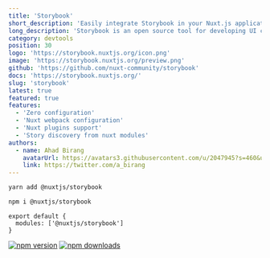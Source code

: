 ```yaml
---
title: 'Storybook'
short_description: 'Easily integrate Storybook in your Nuxt.js application to design, build, and organize your UI components in isolation.'
long_description: 'Storybook is an open source tool for developing UI components in isolation. It makes building stunning UIs organized and efficient.'
category: devtools
position: 30
logo: 'https://storybook.nuxtjs.org/icon.png'
image: 'https://storybook.nuxtjs.org/preview.png'
github: 'https://github.com/nuxt-community/storybook'
docs: 'https://storybook.nuxtjs.org/'
slug: 'storybook'
latest: true
featured: true
features:
  - 'Zero configuration'
  - 'Nuxt webpack configuration'
  - 'Nuxt plugins support'
  - 'Story discovery from nuxt modules'
authors:
  - name: Ahad Birang
    avatarUrl: https://avatars3.githubusercontent.com/u/2047945?s=460&u=67389719f8d4c9c579f1c652549940edbc05cab5&v=4
    link: https://twitter.com/a_birang
---
```


<code-group>
<code-block label="Yarn" active>

```bash
yarn add @nuxtjs/storybook
```

  </code-block>
  <code-block label="NPM">

```bash
npm i @nuxtjs/storybook
```

  </code-block>
</code-group>

```js{}[nuxt.config.js]
export default {
  modules: ['@nuxtjs/storybook']
}
```

<docs-button :docs="docs"></docs-button>

<authors :authors="authors"></authors>

<npm-buttons>
  <a href="https://npmjs.com/package/@nuxtjs/storybook" rel="nofollow"><img src="https://camo.githubusercontent.com/9ad14518cf453f44911b4d8faf3c852972f2e2f1/68747470733a2f2f696d672e736869656c64732e696f2f6e706d2f762f406e7578746a732f73746f7279626f6f6b2f6c61746573742e737667" alt="npm version" data-canonical-src="https://img.shields.io/npm/v/@nuxtjs/storybook/latest.svg" style="max-width:100%;"></a>
  <a href="https://npmjs.com/package/@nuxtjs/storybook" rel="nofollow"><img src="https://camo.githubusercontent.com/2e78760a8a1c091801c33820d310c913b09a984c/68747470733a2f2f696d672e736869656c64732e696f2f6e706d2f64742f406e7578746a732f73746f7279626f6f6b2e737667" alt="npm downloads" data-canonical-src="https://img.shields.io/npm/dt/@nuxtjs/storybook.svg" style="max-width:100%;"></a>  
</npm-buttons>
